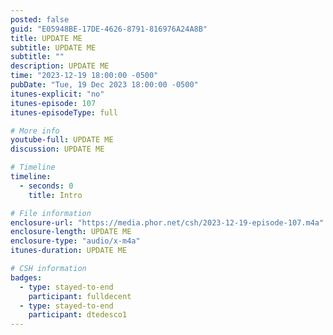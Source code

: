 ```yaml
---
posted: false
guid: "E05948BE-17DE-4626-8791-816976A24A8B"
title: UPDATE ME
subtitle: UPDATE ME
subtitle: ""
description: UPDATE ME 
time: "2023-12-19 18:00:00 -0500"
pubDate: "Tue, 19 Dec 2023 18:00:00 -0500"
itunes-explicit: "no"
itunes-episode: 107
itunes-episodeType: full

# More info
youtube-full: UPDATE ME
discussion: UPDATE ME

# Timeline
timeline:
  - seconds: 0
    title: Intro

# File information
enclosure-url: "https://media.phor.net/csh/2023-12-19-episode-107.m4a"
enclosure-length: UPDATE ME
enclosure-type: "audio/x-m4a"
itunes-duration: UPDATE ME

# CSH information
badges:
  - type: stayed-to-end
    participant: fulldecent
  - type: stayed-to-end
    participant: dtedesco1
---
```

